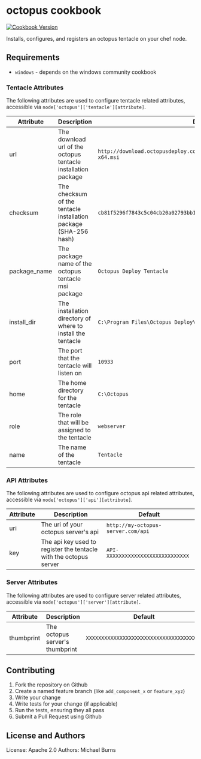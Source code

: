 octopus cookbook
================
[![Cookbook Version](https://img.shields.io/cookbook/v/octopus.svg)](https://supermarket.chef.io/cookbooks/octopus)

Installs, configures, and registers an octopus tentacle on your chef node.

Requirements
------------
- `windows` - depends on the windows community cookbook

### Tentacle Attributes
The following attributes are used to configure tentacle related attributes, accessible via `node['octopus']['tentacle'][attribute]`.

Attribute                    | Description                                                                         | Default
-----------------------------|-------------------------------------------------------------------------------------|---------------------
url                          |The download url of the octopus tentacle installation package                        |`http://download.octopusdeploy.com/octopus/Octopus.Tentacle.2.6.0.778-x64.msi`
checksum                     |The checksum of the tentacle installation package (SHA-256 hash)                     |`cb81f5296f7843c5c04cb20a02793bb14dad50f6453a0f264ebe859e268d8289`
package_name                 |The package name of the octopus tentacle msi package                                 |`Octopus Deploy Tentacle`
install_dir                  |The installation directory of where to install the tentacle                          |`C:\Program Files\Octopus Deploy\Tentacle`
port                         |The port that the tentacle will listen on                                            |`10933`
home                         |The home directory for the tentacle                                                   |`C:\Octopus`
role                         |The role that will be assigned to the tentacle                                       |`webserver`
name                         |The name of the tentacle                                                             |`Tentacle`

### API Attributes
The following attributes are used to configure octopus api related attributes, accessible via `node['octopus']['api'][attribute]`.

Attribute                    | Description                                                                         | Default
-----------------------------|-------------------------------------------------------------------------------------|---------------------
uri                          |The uri of your octopus server's api                                                 |`http://my-octopus-server.com/api`
key                          |The api key used to register the tentacle with the octopus server                    |`API-XXXXXXXXXXXXXXXXXXXXXXXXXXX`

### Server Attributes
The following attributes are used to configure server related attributes, accessible via `node['octopus']['server'][attribute]`.

Attribute                    | Description                                                                         | Default
-----------------------------|-------------------------------------------------------------------------------------|---------------------
thumbprint                   |The octopus server's thumbprint                                                      |`XXXXXXXXXXXXXXXXXXXXXXXXXXXXXXXXXXXXXX`


Contributing
------------

1. Fork the repository on Github
2. Create a named feature branch (like `add_component_x` or `feature_xyz`)
3. Write your change
4. Write tests for your change (if applicable)
5. Run the tests, ensuring they all pass
6. Submit a Pull Request using Github

License and Authors
-------------------
License: Apache 2.0
Authors: Michael Burns
